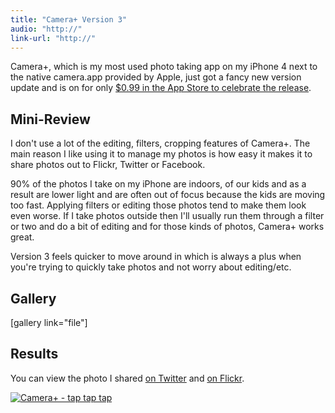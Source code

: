 ```yaml
---
title: "Camera+ Version 3"
audio: "http://"
link-url: "http://"
---
```

<p>Camera+, which is my most used photo taking app on my iPhone 4 next to the native camera.app provided by Apple, just got a fancy new version update and is on for only <a href="http://click.linksynergy.com/fs-bin/stat?id=6PFrOqNV4B8&offerid=146261&type=3&subid=0&tmpid=1826&RD_PARM1=http%253A%252F%252Fitunes.apple.com%252Fca%252Fapp%252Fcamera%252B%252Fid329670577%253Fmt%253D8%2526uo%253D4%2526partnerId%253D30" target="itunes_store">$0.99 in the App Store to celebrate the release</a>.</p>
<h2>Mini-Review</h2>
<p>I don't use a lot of the editing, filters, cropping features of Camera+. The main reason I like using it to manage my photos is how easy it makes it to share photos out to Flickr, Twitter or Facebook.</p>
<p>90% of the photos I take on my iPhone are indoors, of our kids and as a result are lower light and are often out of focus because the kids are moving too fast. Applying filters or editing those photos tend to make them look even worse. If I take photos outside then I'll usually run them through a filter or two and do a bit of editing and for those kinds of photos, Camera+ works great.</p>
<p>Version 3 feels quicker to move around in which is always a plus when you're trying to quickly take photos and not worry about editing/etc.</p>
<h2>Gallery</h2>
<p>[gallery link="file"]</p>
<h2>Results</h2>
<p>You can view the photo I shared <a href="https://twitter.com/#!/ichris/status/179970195023077376">on Twitter</a> and <a href="http://www.flickr.com/photos/lemon/6836247712/">on Flickr</a>.</p>
<p><a href="http://click.linksynergy.com/fs-bin/stat?id=6PFrOqNV4B8&offerid=146261&type=3&subid=0&tmpid=1826&RD_PARM1=http%253A%252F%252Fitunes.apple.com%252Fca%252Fapp%252Fcamera%252B%252Fid329670577%253Fmt%253D8%2526uo%253D4%2526partnerId%253D30" target="itunes_store"><img src="http://r.mzstatic.com/images/web/linkmaker/badge_appstore-lrg.gif" alt="Camera+ - tap tap tap" style="border: 0;"/></a></p>
